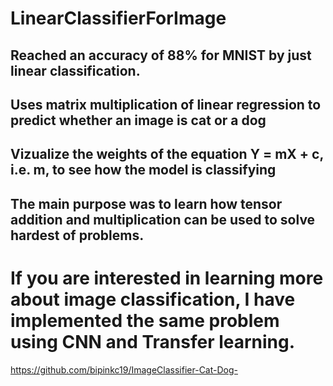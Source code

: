 # LinearClassifierForImage
## Reached an accuracy of 88% for MNIST by just linear classification.
## Uses matrix multiplication of linear regression to predict whether an image is cat or a dog
## Vizualize the weights of the equation Y = mX + c, i.e. m, to see how the model is classifying
## The main purpose was to learn how tensor addition and multiplication can be used to solve hardest of problems.
# If you are interested in learning more about image classification, I have implemented the same problem using CNN and Transfer learning.
https://github.com/bipinkc19/ImageClassifier-Cat-Dog-
